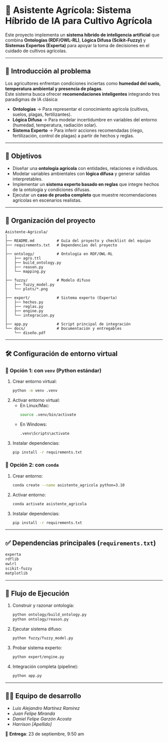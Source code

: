 # 🌱 Asistente Agrícola: Sistema Híbrido de IA para Cultivo Agrícola

Este proyecto implementa un **sistema híbrido de inteligencia artificial** que combina **Ontologías (RDF/OWL-RL)**, **Lógica Difusa (Scikit-Fuzzy)** y **Sistemas Expertos (Experta)** para apoyar la toma de decisiones en el cuidado de cultivos agrícolas.

---

## 📌 Introducción al problema
Los agricultores enfrentan condiciones inciertas como **humedad del suelo, temperatura ambiental y presencia de plagas**.  
Este sistema busca ofrecer **recomendaciones inteligentes** integrando tres paradigmas de IA clásica:

- **Ontologías** → Para representar el conocimiento agrícola (cultivos, suelos, plagas, fertilizantes).  
- **Lógica Difusa** → Para modelar incertidumbre en variables del entorno (humedad, temperatura, radiación solar).  
- **Sistema Experto** → Para inferir acciones recomendadas (riego, fertilización, control de plagas) a partir de hechos y reglas.  

---

## 🎯 Objetivos
- Diseñar una **ontología agrícola** con entidades, relaciones e individuos.  
- Modelar variables ambientales con **lógica difusa** y generar salidas interpretables.  
- Implementar un **sistema experto basado en reglas** que integre hechos de la ontología y condiciones difusas.  
- Ejecutar un **caso de prueba completo** que muestre recomendaciones agrícolas en escenarios realistas.  

---

## 📂 Organización del proyecto
```plaintext
Asistente-Agricola/
│
├── README.md          # Guía del proyecto y checklist del equipo
├── requirements.txt   # Dependencias del proyecto
│
├── ontology/          # Ontología en RDF/OWL-RL
│   ├── agro.ttl
│   ├── build_ontology.py
│   ├── reason.py
│   └── mapping.py
│
├── fuzzy/             # Modelo difuso
│   ├── fuzzy_model.py
│   └── plots/*.png
│
├── expert/            # Sistema experto (Experta)
│   ├── hechos.py
│   ├── reglas.py
│   ├── engine.py
│   └── integracion.py
│
├── app.py             # Script principal de integración
└── docs/              # Documentación y entregables
    └── diseño.pdf
```

---

## 🛠️ Configuración de entorno virtual

### 🔹 Opción 1: con `venv` (Python estándar)
1. Crear entorno virtual:
   ```bash
   python -m venv .venv
   ```
2. Activar entorno virtual:  
   - En Linux/Mac:
     ```bash
     source .venv/bin/activate
     ```
   - En Windows:
     ```bash
     .venv\Scripts\activate
     ```
3. Instalar dependencias:
   ```bash
   pip install -r requirements.txt
   ```

### 🔹 Opción 2: con `conda`
1. Crear entorno:
   ```bash
   conda create --name asistente_agricola python=3.10
   ```
2. Activar entorno:
   ```bash
   conda activate asistente_agricola
   ```
3. Instalar dependencias:
   ```bash
   pip install -r requirements.txt
   ```

---

## ✅ Dependencias principales (`requirements.txt`)
```txt
experta
rdflib
owlrl
scikit-fuzzy
matplotlib
```

---

## 🚀 Flujo de Ejecución
1. Construir y razonar ontología:
   ```bash
   python ontology/build_ontology.py
   python ontology/reason.py
   ```

2. Ejecutar sistema difuso:
   ```bash
   python fuzzy/fuzzy_model.py
   ```

3. Probar sistema experto:
   ```bash
   python expert/engine.py
   ```

4. Integración completa (pipeline):
   ```bash
   python app.py
   ```

---

## 👨‍💻 Equipo de desarrollo
- *Luis Alejandro Martínez Ramírez*  
- *Juan Felipe Miranda*  
- *Daniel Felipe Garzón Acosta*  
- *Harrison [Apellido]*  

📅 **Entrega**: 23 de septiembre, 9:50 am  
